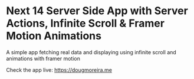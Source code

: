# Next 14 Server Side App with Server Actions, Infinite Scroll & Framer Motion Animations

A simple app fetching real data and displaying using infinite scroll and animations with framer motion 

Check the app live: https://dougmoreira.me 


